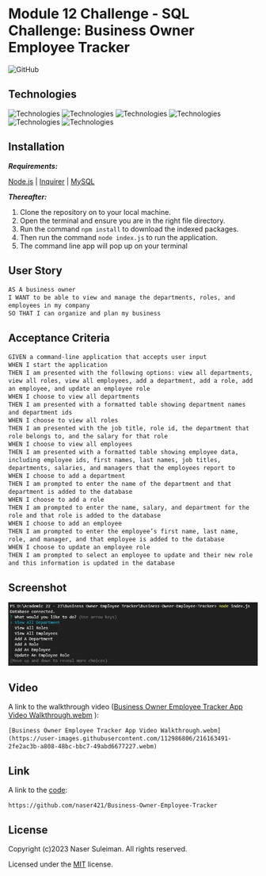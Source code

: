 # Module 12 Challenge - SQL Challenge: Business Owner Employee Tracker

![GitHub](https://img.shields.io/github/license/naser421/Business-Owner-Employee-Tracker)

## Technologies
![Technologies](https://img.shields.io/badge/-Git-F05032?logo=Git&logoColor=white)
![Technologies](https://img.shields.io/badge/-JavaScript-007396?logo=JavaScript&logoColor=white)
![Technologies](https://img.shields.io/badge/-Node.js-339933?logo=Node.js&logoColor=white)
![Technologies](https://img.shields.io/badge/-npm-CB3837?logo=npm&logoColor=white)
![Technologies](https://img.shields.io/badge/-MySQL-4479A1?logo=MySQL&logoColor=white)
![Technologies](https://img.shields.io/badge/-Inquirer-000000?logo=&logoColor=white)


## Installation
***Requirements:***

[Node.js](https://nodejs.org/en/) | [Inquirer](https://www.npmjs.com/package/inquirer) | [MySQL](https://www.npmjs.com/package/mysql2)

***Thereafter:***
1. Clone the repository on to your local machine.
2. Open the terminal and ensure you are in the right file directory.
3. Run the command ```npm install``` to download the indexed packages.
4. Then run the command ```node index.js``` to run the application.
5. The command line app will pop up on your terminal

## User Story
```
AS A business owner
I WANT to be able to view and manage the departments, roles, and employees in my company
SO THAT I can organize and plan my business
```

## Acceptance Criteria 
```
GIVEN a command-line application that accepts user input
WHEN I start the application
THEN I am presented with the following options: view all departments, view all roles, view all employees, add a department, add a role, add an employee, and update an employee role
WHEN I choose to view all departments
THEN I am presented with a formatted table showing department names and department ids
WHEN I choose to view all roles
THEN I am presented with the job title, role id, the department that role belongs to, and the salary for that role
WHEN I choose to view all employees
THEN I am presented with a formatted table showing employee data, including employee ids, first names, last names, job titles, departments, salaries, and managers that the employees report to
WHEN I choose to add a department
THEN I am prompted to enter the name of the department and that department is added to the database
WHEN I choose to add a role
THEN I am prompted to enter the name, salary, and department for the role and that role is added to the database
WHEN I choose to add an employee
THEN I am prompted to enter the employee’s first name, last name, role, and manager, and that employee is added to the database
WHEN I choose to update an employee role
THEN I am prompted to select an employee to update and their new role and this information is updated in the database
```

## Screenshot
![Command Line](./assets/images/App_Invoke.JPG) 

## Video
A link to the walkthrough video ([Business Owner Employee Tracker App Video Walkthrough.webm](https://user-images.githubusercontent.com/112986806/216163491-2fe2ac3b-a808-48bc-bbc7-49abd6677227.webm)
):
```
[Business Owner Employee Tracker App Video Walkthrough.webm](https://user-images.githubusercontent.com/112986806/216163491-2fe2ac3b-a808-48bc-bbc7-49abd6677227.webm)

```

## Link
A link to the [code](https://github.com/naser421/Business-Owner-Employee-Tracker): 
```
https://github.com/naser421/Business-Owner-Employee-Tracker
```

## License
  Copyright (c)2023 Naser Suleiman. All rights reserved.
  
  Licensed under the [MIT](LICENSE) license.